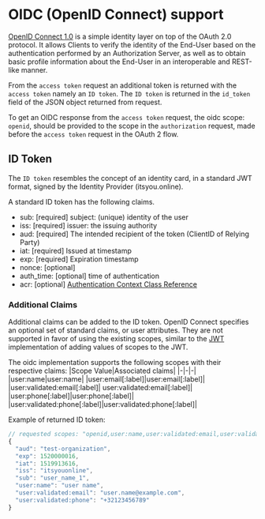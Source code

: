 # OIDC (OpenID Connect) support

[OpenID Connect 1.0](https://openid.net/specs/openid-connect-core-1_0.html) is a simple identity layer on top of the OAuth 2.0 protocol. It allows Clients to verify the identity of the End-User based on the authentication performed by an Authorization Server, as well as to obtain basic profile information about the End-User in an interoperable and REST-like manner.

From the `access token` request an additional token is returned with the `access token` namely an `ID token`.
The `ID token` is returned in the `id_token` field of the JSON object returned from request.

To get an OIDC response from the `access token` request, the oidc scope: `openid`, should be provided to the scope in the `authorization` request, made before the `access token` request in the OAuth 2 flow.

## ID Token

The `ID token` resembles the concept of an identity card, in a standard JWT format, signed by the Identity Provider (itsyou.online).

A standard ID token has the following claims.

* sub: [required] subject: (unique) identity of the user
* iss: [required] issuer: the issuing authority
* aud: [required] The intended recipient of the token (ClientID of Relying Party)
* iat: [required] Issued at timestamp
* exp: [required] Expiration timestamp
* nonce: [optional]
* auth_time: [optional] time of authentication
* acr: [optional] [Authentication Context Class Reference](http://openid.net/specs/openid-connect-eap-acr-values-1_0.html#acrValues)

### Additional Claims

Additional claims can be added to the ID token.
OpenID Connect specifies an optional set of standard claims, or user attributes. They are not supported in favor of using the existing scopes, similar to the [JWT](jwt.md#Storing-the-actual-values-of-scopes-in-JWT) implementation of adding values of scopes to the JWT.

The oidc implementation supports the following scopes with their respective claims:
|Scope Value|Associated claims|
|-|-|-|
|user:name|user:name|
|user:email[:label]|user:email[:label]|
|user:validated:email[:label]| user:validated:email[:label]|
|user:phone[:label]|user:phone[:label]|
|user:validated:phone[:label]|user:validated:phone[:label]|

Example of returned ID token:
```js
// requested scopes: "openid,user:name,user:validated:email,user:validated:phone"
{
  "aud": "test-organization",
  "exp": 1520000016,
  "iat": 1519913616,
  "iss": "itsyouonline",
  "sub": "user_name_1",
  "user:name": "user name",
  "user:validated:email": "user.name@example.com",
  "user:validated:phone": "+32123456789"
}
```
